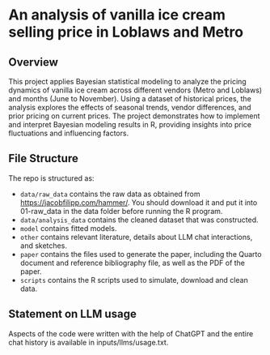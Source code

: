 # An analysis of vanilla ice cream selling price in Loblaws and Metro

## Overview

This project applies Bayesian statistical modeling to analyze the pricing dynamics of vanilla ice cream across different vendors (Metro and Loblaws) and months (June to November). Using a dataset of historical prices, the analysis explores the effects of seasonal trends, vendor differences, and prior pricing on current prices. The project demonstrates how to implement and interpret Bayesian modeling results in R, providing insights into price fluctuations and influencing factors.


## File Structure

The repo is structured as:

-   `data/raw_data` contains the raw data as obtained from https://jacobfilipp.com/hammer/. You should download it and put it into 01-raw_data in the data folder before running the R program.
-   `data/analysis_data` contains the cleaned dataset that was constructed.
-   `model` contains fitted models. 
-   `other` contains relevant literature, details about LLM chat interactions, and sketches.
-   `paper` contains the files used to generate the paper, including the Quarto document and reference bibliography file, as well as the PDF of the paper. 
-   `scripts` contains the R scripts used to simulate, download and clean data.


## Statement on LLM usage

Aspects of the code were written with the help of ChatGPT and the entire chat history is available in inputs/llms/usage.txt.

